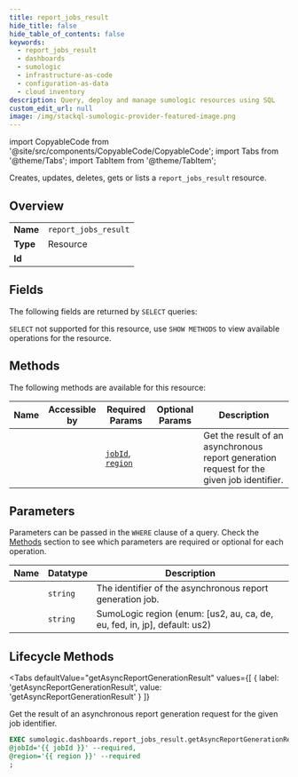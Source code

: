```yaml
--- 
title: report_jobs_result
hide_title: false
hide_table_of_contents: false
keywords:
  - report_jobs_result
  - dashboards
  - sumologic
  - infrastructure-as-code
  - configuration-as-data
  - cloud inventory
description: Query, deploy and manage sumologic resources using SQL
custom_edit_url: null
image: /img/stackql-sumologic-provider-featured-image.png
---
```


import CopyableCode from '@site/src/components/CopyableCode/CopyableCode';
import Tabs from '@theme/Tabs';
import TabItem from '@theme/TabItem';

Creates, updates, deletes, gets or lists a <code>report_jobs_result</code> resource.

## Overview
<table><tbody>
<tr><td><b>Name</b></td><td><code>report_jobs_result</code></td></tr>
<tr><td><b>Type</b></td><td>Resource</td></tr>
<tr><td><b>Id</b></td><td><CopyableCode code="sumologic.dashboards.report_jobs_result" /></td></tr>
</tbody></table>

## Fields

The following fields are returned by `SELECT` queries:

`SELECT` not supported for this resource, use `SHOW METHODS` to view available operations for the resource.


## Methods

The following methods are available for this resource:

<table>
<thead>
    <tr>
    <th>Name</th>
    <th>Accessible by</th>
    <th>Required Params</th>
    <th>Optional Params</th>
    <th>Description</th>
    </tr>
</thead>
<tbody>
<tr>
    <td><a href="#getAsyncReportGenerationResult"><CopyableCode code="getAsyncReportGenerationResult" /></a></td>
    <td><CopyableCode code="exec" /></td>
    <td><a href="#parameter-jobId"><code>jobId</code></a>, <a href="#parameter-region"><code>region</code></a></td>
    <td></td>
    <td>Get the result of an asynchronous report generation request for the given job identifier.</td>
</tr>
</tbody>
</table>

## Parameters

Parameters can be passed in the `WHERE` clause of a query. Check the [Methods](#methods) section to see which parameters are required or optional for each operation.

<table>
<thead>
    <tr>
    <th>Name</th>
    <th>Datatype</th>
    <th>Description</th>
    </tr>
</thead>
<tbody>
<tr id="parameter-jobId">
    <td><CopyableCode code="jobId" /></td>
    <td><code>string</code></td>
    <td>The identifier of the asynchronous report generation job.</td>
</tr>
<tr id="parameter-region">
    <td><CopyableCode code="region" /></td>
    <td><code>string</code></td>
    <td>SumoLogic region (enum: [us2, au, ca, de, eu, fed, in, jp], default: us2)</td>
</tr>
</tbody>
</table>

## Lifecycle Methods

<Tabs
    defaultValue="getAsyncReportGenerationResult"
    values={[
        { label: 'getAsyncReportGenerationResult', value: 'getAsyncReportGenerationResult' }
    ]}
>
<TabItem value="getAsyncReportGenerationResult">

Get the result of an asynchronous report generation request for the given job identifier.

```sql
EXEC sumologic.dashboards.report_jobs_result.getAsyncReportGenerationResult 
@jobId='{{ jobId }}' --required, 
@region='{{ region }}' --required
;
```
</TabItem>
</Tabs>
